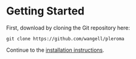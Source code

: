 # Getting Started

First, download by cloning the Git repository here:

```
git clone https://github.com/wangell/pleroma
```

Continue to the [installation instructions](./installation.md).
